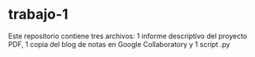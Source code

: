 # trabajo-1
Este repositorio contiene tres archivos: 1 informe descriptivo del proyecto PDF, 1 copia del blog de notas en Google Collaboratory y 1 script .py
